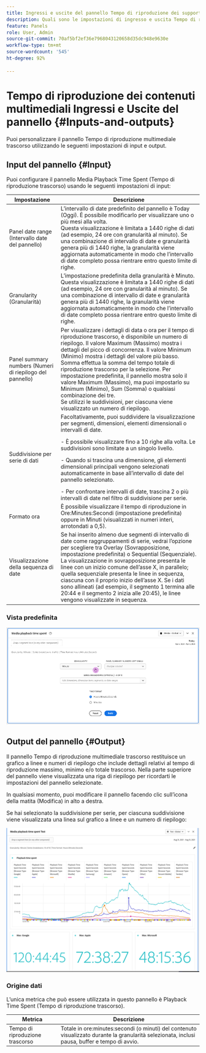 ```yaml
---
title: Ingressi e uscite del pannello Tempo di riproduzione dei supporti
description: Quali sono le impostazioni di ingresso e uscita Tempo di riproduzione multimediale trascorso?
feature: Panels
role: User, Admin
source-git-commit: 70af5bf2ef36e7968043120658d35dc948e9630e
workflow-type: tm+mt
source-wordcount: '545'
ht-degree: 92%

---
```



# Tempo di riproduzione dei contenuti multimediali Ingressi e Uscite del pannello {#Inputs-and-outputs}

Puoi personalizzare il pannello Tempo di riproduzione multimediale trascorso utilizzando le seguenti impostazioni di input e output.

## Input del pannello {#Input}

Puoi configurare il pannello Media Playback Time Spent (Tempo di riproduzione trascorso) usando le seguenti impostazioni di input:

| Impostazione | Descrizione |
|---|---|
| Panel date range (Intervallo date del pannello) | L’intervallo di date predefinito del pannello è Today (Oggi). È possibile modificarlo per visualizzare uno o più mesi alla volta.<br>Questa visualizzazione è limitata a 1440 righe di dati (ad esempio, 24 ore con granularità al minuto). Se una combinazione di intervallo di date e granularità genera più di 1440 righe, la granularità viene aggiornata automaticamente in modo che l’intervallo di date completo possa rientrare entro questo limite di righe. |
| Granularity (Granularità) | L’impostazione predefinita della granularità è Minuto.<br>Questa visualizzazione è limitata a 1440 righe di dati (ad esempio, 24 ore con granularità al minuto). Se una combinazione di intervallo di date e granularità genera più di 1440 righe, la granularità viene aggiornata automaticamente in modo che l’intervallo di date completo possa rientrare entro questo limite di righe. |
| Panel summary numbers (Numeri di riepilogo del pannello) | Per visualizzare i dettagli di data o ora per il tempo di riproduzione trascorso, è disponibile un numero di riepilogo. Il valore Maximum (Massimo) mostra i dettagli del picco di concorrenza. Il valore Minimum (Minimo) mostra i dettagli del valore più basso. Somma effettua la somma del tempo totale di riproduzione trascorso per la selezione. Per impostazione predefinita, il pannello mostra solo il valore Maximum (Massimo), ma puoi impostarlo su Minimum (Minimo), Sum (Somma) o qualsiasi combinazione dei tre.<br>Se utilizzi le suddivisioni, per ciascuna viene visualizzato un numero di riepilogo. |
| Suddivisione per serie di dati | Facoltativamente, puoi suddividere la visualizzazione per segmenti, dimensioni, elementi dimensionali o intervalli di date.<p>- È possibile visualizzare fino a 10 righe alla volta. Le suddivisioni sono limitate a un singolo livello.</p><p>- Quando si trascina una dimensione, gli elementi dimensionali principali vengono selezionati automaticamente in base all’intervallo di date del pannello selezionato.</p>- Per confrontare intervalli di date, trascina 2 o più intervalli di date nel filtro di suddivisione per serie. |
| Formato ora | È possibile visualizzare il tempo di riproduzione in Ore:Minutes:Secondi (impostazione predefinita) oppure in Minuti (visualizzati in numeri interi, arrotondati a 0,5). |
| Visualizzazione della sequenza di date | Se hai inserito almeno due segmenti di intervallo di date come raggruppamenti di serie, vedrai l’opzione per scegliere tra Overlay (Sovrapposizione, impostazione predefinita) o Sequential (Sequenziale). La visualizzazione in sovrapposizione presenta le linee con un inizio comune dell’asse X, in parallelo; quella sequenziale presenta le linee in sequenza, ciascuna con il proprio inizio dell’asse X. Se i dati sono allineati (ad esempio, il segmento 1 termina alle 20:44 e il segmento 2 inizia alle 20:45), le linee vengono visualizzate in sequenza. |

### Vista predefinita

![Vista predefinita](../assets/mpts_default_view.png)

## Output del pannello {#Output}

Il pannello Tempo di riproduzione multimediale trascorso restituisce un grafico a linee e numeri di riepilogo che include dettagli relativi al tempo di riproduzione massimo, minimo e/o totale trascorso. Nella parte superiore del pannello viene visualizzata una riga di riepilogo per ricordarti le impostazioni del pannello selezionate.

In qualsiasi momento, puoi modificare il pannello facendo clic sull’icona della matita (Modifica) in alto a destra.

Se hai selezionato la suddivisione per serie, per ciascuna suddivisione viene visualizzata una linea sul grafico a linee e un numero di riepilogo:

![Output tempo di riproduzione dei contenuti multimediali](../assets/mpts_outputs1.png)

### Origine dati

L’unica metrica che può essere utilizzata in questo pannello è Playback Time Spent (Tempo di riproduzione trascorso).

| Metrica | Descrizione |
|---|---|
| Tempo di riproduzione trascorso | Totale in ore:minutes:secondi (o minuti) del contenuto visualizzato durante la granularità selezionata, inclusi pausa, buffer e tempo di avvio. |
